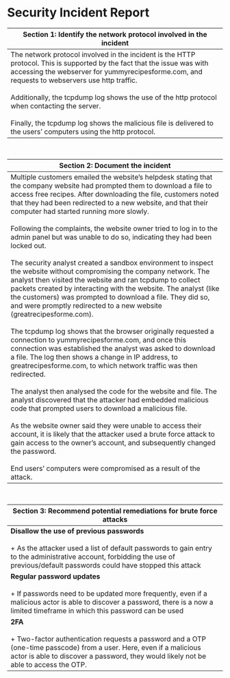 # Security Incident Report

| Section 1: Identify the network protocol involved in the incident |
|-------------------------------------------------------------------|
| The network protocol involved in the incident is the HTTP protocol. This is supported by the fact that the issue was with accessing the webserver for yummyrecipesforme.com, and requests to webservers use http traffic.<br><br>Additionally, the tcpdump log shows the use of the http protocol when contacting the server.<br><br>Finally, the tcpdump log shows the malicious file is delivered to the users’ computers using the http protocol. |

<br>

| Section 2: Document the incident |
|-------------------------------------------------------------------|
| Multiple customers emailed the website’s helpdesk stating that the company website had prompted them to download a file to access free recipes. After downloading the file, customers noted that they had been redirected to a new website, and that their computer had started running more slowly.<br><br>Following the complaints, the website owner tried to log in to the admin panel but was unable to do so, indicating they had been locked out.<br><br>The security analyst created a sandbox environment to inspect the website without compromising the company network. The analyst then visited the website and ran tcpdump to collect packets created by interacting with the website. The analyst (like the customers) was prompted to download a file. They did so, and were promptly redirected to a new website (greatrecipesforme.com).<br><br>The tcpdump log shows that the browser originally requested a connection to yummyrecipesforme.com, and once this connection was established the analyst was asked to download a file. The log then shows a change in IP address, to greatrecipesforme.com, to which network traffic was then redirected.<br><br>The analyst then analysed the code for the website and file. The analyst discovered that the attacker had embedded malicious code that prompted users to download a malicious file.<br><br>As the website owner said they were unable to access their account, it is likely that the attacker used a brute force attack to gain access to the owner’s account, and subsequently changed the password.<br><br>End users’ computers were compromised as a result of the attack. |

<br>

| Section 3: Recommend potential remediations for brute force attacks |
|---------------------------------------------------------------------|
| **Disallow the use of previous passwords**<br><br> + As the attacker used a list of default passwords to gain entry to the administrative account, forbidding the use of previous/default passwords could have stopped this attack |
| **Regular password updates**<br><br> + If passwords need to be updated more frequently, even if a malicious actor is able to discover a password, there is a now a limited timeframe in which this password can be used |
| **2FA**<br><br> + Two-factor authentication requests a password and a OTP (one-time passcode) from a user. Here, even if a malicious actor is able to discover a password, they would likely not be able to access the OTP. |
